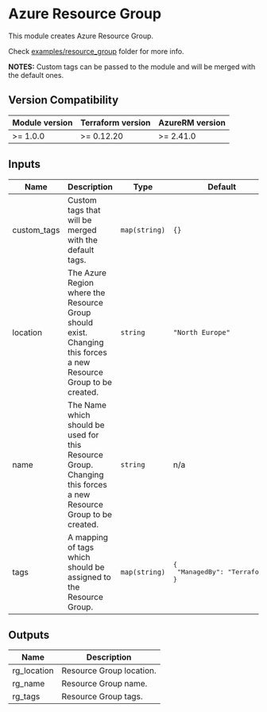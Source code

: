 # Azure Resource Group

This module creates Azure Resource Group.

Check [examples/resource_group](../../examples/resource_group/main.tf) folder for more info.

**NOTES:** Custom tags can be passed to the module and will be merged with the default ones.

## Version Compatibility

| Module version | Terraform version | AzureRM version |
| -------------- | ----------------- | --------------- |
| >= 1.0.0 | >= 0.12.20 | >= 2.41.0 |

## Inputs

| Name | Description | Type | Default | Required |
|------|-------------|------|---------|:--------:|
| custom\_tags | Custom tags that will be merged with the default tags. | `map(string)` | `{}` | no |
| location | The Azure Region where the Resource Group should exist.<br>Changing this forces a new Resource Group to be created. | `string` | `"North Europe"` | no |
| name | The Name which should be used for this Resource Group.<br>Changing this forces a new Resource Group to be created. | `string` | n/a | yes |
| tags | A mapping of tags which should be assigned to the Resource Group. | `map(string)` | <pre>{<br>  "ManagedBy": "Terraform"<br>}</pre> | no |

## Outputs

| Name | Description |
|------|-------------|
| rg\_location | Resource Group location. |
| rg\_name | Resource Group name. |
| rg\_tags | Resource Group tags. |
